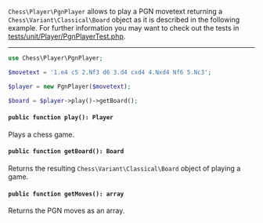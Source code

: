 `Chess\Player\PgnPlayer` allows to play a PGN movetext returning a `Chess\Variant\Classical\Board` object as it is described in the following example. For further information you may want to check out the tests in [tests/unit/Player/PgnPlayerTest.php](https://github.com/chesslablab/php-chess/blob/master/tests/unit/Player/PgnPlayerTest.php).

---

```php
use Chess\Player\PgnPlayer;

$movetext = '1.e4 c5 2.Nf3 d6 3.d4 cxd4 4.Nxd4 Nf6 5.Nc3';

$player = new PgnPlayer($movetext);

$board = $player->play()->getBoard();
```

#### `public function play(): Player`

Plays a chess game.

#### `public function getBoard(): Board`

Returns the resulting `Chess\Variant\Classical\Board` object of playing a game.

#### `public function getMoves(): array`

Returns the PGN moves as an array.
